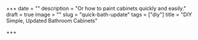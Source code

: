+++
date = ""
description = "Or how to paint cabinets quickly and easily."
draft = true
image = ""
slug = "quick-bath-update"
tags = ["diy"]
title = "DIY Simple, Updated Bathroom Cabinets"

+++
